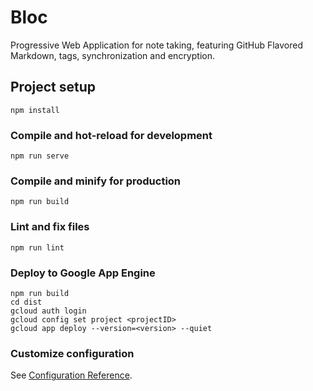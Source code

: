 # Bloc
Progressive Web Application for note taking, featuring GitHub Flavored Markdown, tags, synchronization and encryption.

## Project setup
```
npm install
```

### Compile and hot-reload for development
```
npm run serve
```

### Compile and minify for production
```
npm run build
```

### Lint and fix files
```
npm run lint
```

### Deploy to Google App Engine
```
npm run build
cd dist
gcloud auth login
gcloud config set project <projectID>
gcloud app deploy --version=<version> --quiet
```

### Customize configuration
See [Configuration Reference](https://cli.vuejs.org/config/).
